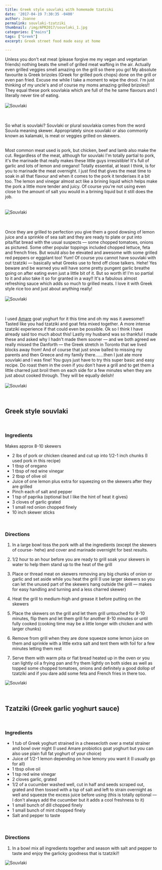 ```yaml
---
title: Greek style souvlaki with homemade tzatziki
date: '2017-04-19 7:30:35 -0400'
author: Joanne
permalink: souvlaki-tzatziki
thumbnail: /img/APR2017/souvlaki_1.jpg
categories: ["mains"]
tags: ["Greek"]
excerpt: Greek street food made easy at home

---
```


Unless you don't eat meat (please forgive me my vegan and vegetarian friends)  nothing beats the smell of grilled meat wafting in the air.  Actually even grilled veggies smell amazing on the grill so there you go! My absolute favourite is Greek brizoles (Greek for grilled pork chops) done on the grill or even pan fried.  Excuse me while I take a moment to wipe the drool. I'm just thinking of my uncle's and of course my moms amazing grilled brizoles!! They equal these pork souvlakia which are full of the he same flavours and I literally never tire of eating.
<br>
<br>
![Souvlaki](/img/APR2017/souvlaki_2.jpg)  
<br>
<br>

So what is souvlaki? Souvlaki or plural souvlakia comes from the word Souvla meaning skewer. Appropriately since souvlaki or also commonly known as kalamaki, is meat or veggies grilled on skewers.  
<br>

Most common meat used is pork, but chicken, beef and lamb also make the cut. Regardless of the meat, although for souvlaki I'm totally partial to pork, it's the marinade that really makes these little guys irresistible! It's full of garlic and lots of lemon and oregano! Totally essential, at least I think, is for you to marinade the meat overnight. I just find that gives the meat time to soak in all that flavour and when it comes to the pork it tenderises it a bit too.  The lemon and vinegar almost act like a brining liquid which helps make the pork a little more tender and juicy. Of course you're not using even close to the amount of salt you would in a brining liquid but it still does the job.  
<br>
<br>
![Souvlaki](/img/APR2017/souvlaki_3.jpg)  
<br>
<br>

Once they are grilled to perfection you give them a good dowsing of lemon juice and a sprinkle of sea salt and they are ready to plate or put into pita/flat bread with the usual suspects &mdash; some chopped tomatoes, onions as pictured.  Some other popular toppings included chopped lettuce, feta and french fries.  But would also be elevated and awesome with some grilled red peppers or eggplant too! Yum! Of course you cannot have souvlaki with out tzatziki &mdash; basically what Greeks use to fend off close talkers. Hehe! Yes beware and be warned you will have some pretty pungent garlic breathe going on after eating even just a little bit of it. But so worth it! I'm so partial to it and also take it so for granted in a way!! It's a fabulous almost refreshing sauce which adds so much to grilled meats.  I love it with Greek style rice too and just about anything really!
<br>
<br>
![Souvlaki](/img/APR2017/souvlaki_4.jpg)  
<br>
<br>

I used [Amare](http://www.amareprobiotics.com) goat yoghurt for it this time and oh my was it awesome!! Tasted like you had tzatziki and goat feta mixed together. A more intense tzatziki experience if that could even be possible. Ok so I think I have already said too much about this! Lastly my husband was so thankful I made these and asked why I hadn't made them sooner &mdash; and we both agreed we really missed the Danforth &mdash; the Greek stretch in Toronto that we lived blocks away from! And of course that just snow balled to missing my parents and then Greece and my family there.......then I just ate more souvlaki and I was fine! You guys just have to try this super basic and easy recipe.  Do roast them in the oven if you don't have a grill and to get them a little charred just broil them on each side for a few minutes when they are just about cooked through. They will be equally delish!
<br>
<br>
![Souvlaki](/img/APR2017/souvlaki_5.jpg)  
<br>
<br>

## Greek style souvlaki
<br>

### Ingredients

Makes approx 8-10 skewers

* 2 lbs of pork or chicken cleaned and cut up into 1/2-1 inch chunks (I used pork in this recipe)
* 1 tbsp of oregano
* 1 tbsp of red wine vinegar
* 2 tbsp of olive oil
* Juice of one lemon plus extra for squeezing on the skewers after they are grilled
* Pinch each of salt and pepper
* 1 tsp of paprika (optional but I like the hint of heat it gives)
* 3 cloves of garlic grated
* 1 small red onion chopped finely
* 10 inch skewer sticks
<br>

### Directions

1. In a large bowl toss the pork with all the ingredients (except the skewers of course- hehe) and cover and marinade overnight for best results.

1. 1/2 hour to an hour before you are ready to grill soak your skewers in water to help them stand up to the heat of the grill

1. Place or thread meat on skewers removing any big chunks of onion or garlic and set aside while you heat the grill (I use larger skewers so you can let the unused part of the skewers hang outside the grill &mdash; makes for easy handling and turning and a less charred skewer)

1. Heat the grill to medium-high and grease it before putting on the skewers

1. Place the skewers on the grill and let them grill untouched for 8-10 minutes, flip them and let them grill for another 8-10 minutes or until fully cooked (cooking time may be a little longer with chicken and with larger chunks)

1. Remove from grill when they are done squeeze some lemon juice on them and sprinkle with a little extra salt and tent them with foil for a few minutes letting them rest

1. Serve them with warm pita or flat bread heated up in the oven or you can lightly oil a frying pan and fry them lightly on both sides as well as topped some chopped tomatoes, onions and definitely a good dollop of tzatziki and if you dare add some feta and French fries in there too.  

![Souvlaki](/img/APR2017/souvlaki_6.jpg)  
<br>
<br>

## Tzatziki (Greek garlic yoghurt sauce)
<br>

### Ingredients

* 1 tub of Greek yoghurt strained in a cheesecloth over a metal strainer and bowl over night (I used Amare probiotics goat yoghurt but you can also use plain full fat yoghurt of your choice)
* Juice of 1/2-1 lemon depending on how lemony you want it (I usually go for all)
* 1 tbsp olive oil
* 1 tsp red wine vinegar
* 2 cloves garlic, grated
* 1/2 of a cucumber washed well, cut in half and seeds scraped out, grated and then tossed with a tsp of salt and left to strain overnight as well and squeeze the excess juice before using (this is totally optional &mdash; I don't always add the cucumber but it adds a cool freshness to it)
* 1 small bunch of dill chopped finely
* 1 small bunch of mint chopped finely
* Salt and pepper to taste
<br>


### Directions

1. In a bowl mix all ingredients together and season with salt and pepper to taste and enjoy the garlicky goodness that is tzatziki!!  

![Souvlaki](/img/APR2017/souvlaki_7.jpg)
